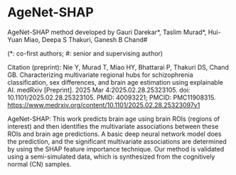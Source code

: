 # AgeNet-SHAP
AgeNet-SHAP method developed by Gauri Darekar*, Taslim Murad*, Hui-Yuan Miao, Deepa S Thakuri, Ganesh B Chand# 

(*: co-first authors; #: senior and supervising author)

Citation (preprint): 
Nie Y, Murad T, Miao HY, Bhattarai P, Thakuri DS, Chand GB. Characterizing multivariate regional hubs for schizophrenia classification, sex differences, and brain age estimation using explainable AI. medRxiv [Preprint]. 2025 Mar 4:2025.02.28.25323105. doi: 10.1101/2025.02.28.25323105. PMID: 40093221; PMCID: PMC11908315.
https://www.medrxiv.org/content/10.1101/2025.02.28.25323097v1

AgeNet-SHAP: 
This work predicts brain age using brain ROIs (regions of interest) and then identifies the multivariate associations between these ROIs and brain age predictions. A basic deep neural network model does the prediction, and the significant multivariate associations are determined by using the SHAP feature importance technique. 
Our method is validated using a semi-simulated data, which is synthesized from the cognitively normal (CN) samples. 
